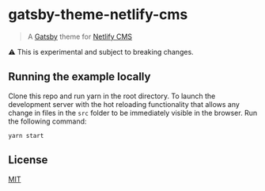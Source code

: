 # gatsby-theme-netlify-cms

> A [Gatsby](https://github.com/gatsbyjs/gatsby) theme for
> [Netlify CMS](https://www.netlifycms.org)

:warning: This is experimental and subject to breaking changes.

## Running the example locally

Clone this repo and run yarn in the root directory. To launch the development server with the hot reloading functionality that allows any change in files in the `src` folder to be immediately visible in the browser. Run the following command:

```
yarn start
```

## License

[MIT](LICENSE)
